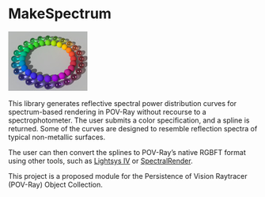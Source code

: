 # MakeSpectrum

![Thumbnail](makespectrum_thumbnail.jpg)

This library generates reflective spectral power distribution curves for spectrum-based rendering in POV-Ray without recourse to a spectrophotometer. The user submits a color specification, and a spline is returned. Some of the curves are designed to resemble reflection spectra of typical non-metallic surfaces.

The user can then convert the splines to POV-Ray’s native RGBFT format using other tools, such as [Lightsys IV](http://www.ignorancia.org/index.php/technical/lightsys/) or [SpectralRender](https://www.lilysoft.org/CGI/SR/Spectral%20Render.htm).

This project is a proposed module for the Persistence of Vision Raytracer (POV-Ray) Object Collection.
